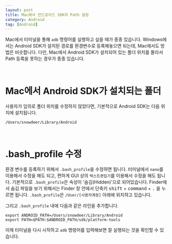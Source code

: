 ```yaml
---
layout: post
title: Mac에서 안드로이드 SDK의 Path 설정
category: Android
tag: [Android]
---
```


Mac에서 터미널을 통해 `adb` 명령어를 실행하고 싶을 때가 종종 있습니다.
Windows에서는 Android SDK가 설치된 경로를 환경변수로 등록해놓으면 되는데,
Mac에서도 방법은 비슷합니다. 다만, Mac에서 Android SDK가 설치되어 있는 폴더 위치를 몰라서
Path 등록을 못하는 경우가 종종 있습니다.

<br>

# Mac에서 Android SDK가 설치되는 폴더
사용자가 임의로 폴더 위치를 수정하지 않았다면, 기본적으로 Android SDK는 다음 위치에 설치됩니다.

~~~
/Users/snowdeer/Library/Android
~~~

<br>

# .bash_profile 수정
환경 변수를 등록하기 위해서 `.bash_profile`을 수정하면 됩니다. 터미널에서 `nano`를 이용해서
수정을 해도 되고, 편하게 GUI 상의 `텍스트편집기`를 이용해서 수정을 해도 됩니다.
기본적으로 `.bash_profile`은 속성이 '숨김(Hidden)'으로 되어있습니다.
Finder에서 숨김 파일을 보기 위해서는 Finder 창 안에서 단축키 <kbd>shift</kbd> + <kbd>command</kbd> + <kbd>.</kbd> 을 누르면 됩니다. `.bash_profile`은 `/User/[사용자계정]` 아래에 위치하고 있습니다.

그리고 `.bash_profile` 내에 다음과 같은 라인을 추가합니다.

~~~
export ANDROID_PATH=/Users/snowdeer/Library/Android
export PATH=$PATH:$ANDROID_PATH/sdk/platform-tools
~~~

이제 터미널을 다시 시작하고 `adb` 명령어를 입력해보면 잘 실행되는 것을 확인할 수 있습니다.
